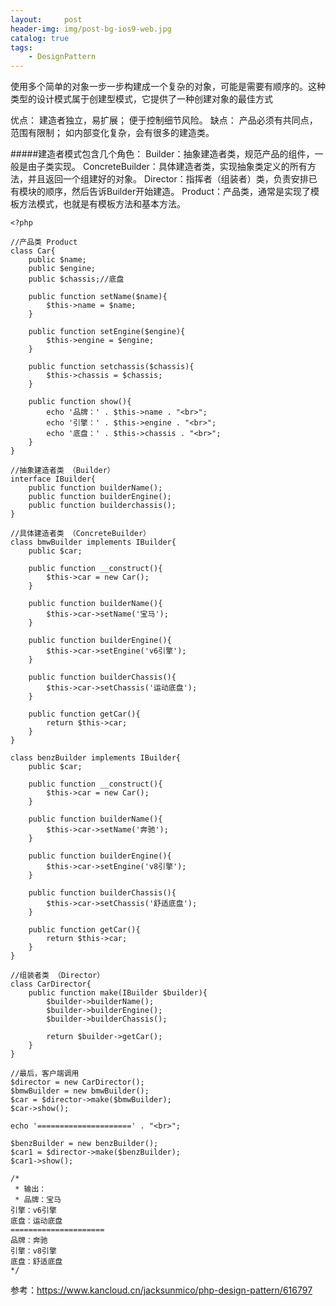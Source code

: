 ```yaml
---
layout:     post
header-img: img/post-bg-ios9-web.jpg
catalog: true
tags:
    - DesignPattern
---
```

使用多个简单的对象一步一步构建成一个复杂的对象，可能是需要有顺序的。这种类型的设计模式属于创建型模式，它提供了一种创建对象的最佳方式

优点：
建造者独立，易扩展；
便于控制细节风险。
缺点：
产品必须有共同点，范围有限制；
如内部变化复杂，会有很多的建造类。

#####建造者模式包含几个角色：
Builder：抽象建造者类，规范产品的组件，一般是由子类实现。
ConcreteBuilder：具体建造者类，实现抽象类定义的所有方法，并且返回一个组建好的对象。
Director：指挥者（组装者）类，负责安排已有模块的顺序，然后告诉Builder开始建造。
Product：产品类，通常是实现了模板方法模式，也就是有模板方法和基本方法。


```
<?php

//产品类 Product
class Car{
	public $name;
	public $engine;
	public $chassis;//底盘
	
	public function setName($name){
		$this->name = $name;
	}
	
	public function setEngine($engine){
		$this->engine = $engine;
	}
	
	public function setchassis($chassis){
		$this->chassis = $chassis;
	}
	
	public function show(){
		echo '品牌：' . $this->name . "<br>";
		echo '引擎：' . $this->engine . "<br>";
		echo '底盘：' . $this->chassis . "<br>";
	}
}

//抽象建造者类 （Builder）
interface IBuilder{
	public function builderName();
	public function builderEngine();
	public function builderchassis();
}

//具体建造者类 （ConcreteBuilder）
class bmwBuilder implements IBuilder{
	public $car;
	
	public function __construct(){
		$this->car = new Car();
	}
	
	public function builderName(){
		$this->car->setName('宝马');
	}
	
	public function builderEngine(){
		$this->car->setEngine('v6引擎');
	}
	
	public function builderChassis(){
		$this->car->setChassis('运动底盘');
	}
	
	public function getCar(){
		return $this->car;
	}
}

class benzBuilder implements IBuilder{
	public $car;
	
	public function __construct(){
		$this->car = new Car();
	}
	
	public function builderName(){
		$this->car->setName('奔驰');
	}
	
	public function builderEngine(){
		$this->car->setEngine('v8引擎');
	}
	
	public function builderChassis(){
		$this->car->setChassis('舒适底盘');
	}
	
	public function getCar(){
		return $this->car;
	}
}

//组装者类 （Director）
class CarDirector{
	public function make(IBuilder $builder){
		$builder->builderName();
		$builder->builderEngine();
		$builder->builderChassis();
		
		return $builder->getCar();
	}
}

//最后，客户端调用
$director = new CarDirector();
$bmwBuilder = new bmwBuilder();
$car = $director->make($bmwBuilder);
$car->show();

echo '=====================' . "<br>";

$benzBuilder = new benzBuilder();
$car1 = $director->make($benzBuilder);
$car1->show();

/*
 * 输出：
 * 品牌：宝马
引擎：v6引擎
底盘：运动底盘
=====================
品牌：奔驰
引擎：v8引擎
底盘：舒适底盘
*/
```

参考：https://www.kancloud.cn/jacksunmico/php-design-pattern/616797
